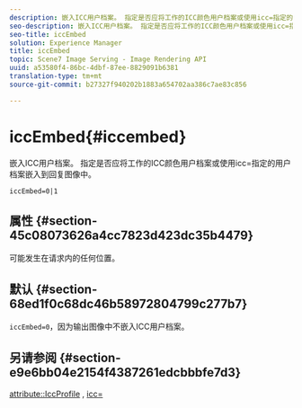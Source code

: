 ```yaml
---
description: 嵌入ICC用户档案。 指定是否应将工作的ICC颜色用户档案或使用icc=指定的用户档案嵌入到回复图像中。
seo-description: 嵌入ICC用户档案。 指定是否应将工作的ICC颜色用户档案或使用icc=指定的用户档案嵌入到回复图像中。
seo-title: iccEmbed
solution: Experience Manager
title: iccEmbed
topic: Scene7 Image Serving - Image Rendering API
uuid: a53580f4-86bc-4dbf-87ee-8829091b6381
translation-type: tm+mt
source-git-commit: b27327f940202b1883a654702aa386c7ae83c856

---
```



# iccEmbed{#iccembed}

嵌入ICC用户档案。 指定是否应将工作的ICC颜色用户档案或使用icc=指定的用户档案嵌入到回复图像中。

`iccEmbed=0|1`

## 属性 {#section-45c08073626a4cc7823d423dc35b4479}

可能发生在请求内的任何位置。

## 默认 {#section-68ed1f0c68dc46b58972804799c277b7}

`iccEmbed=0`，因为输出图像中不嵌入ICC用户档案。

## 另请参阅 {#section-e9e6bb04e2154f4387261edcbbbfe7d3}

[attribute::IccProfile](../../../../../ir-api/material-cat/image-rendering-api-ref/c-ir-material-catalog/c-ir-attributes-reference/r-ir-iccprofilegray.md#reference-712f1d0dcca748df9aaf495681bb39e6) , [icc=](../../../../../ir-api/http-protocol/image-rendering-api-ref/c-ir-http-protocol-ref/c-ir-http-protocol-command-reference/r-ir-icc.md#reference-86a2fff3cef24982ad2063d977a16e06)
